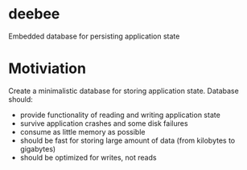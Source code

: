 # deebee

Embedded database for persisting application state

# Motiviation

Create a minimalistic database for storing application state. Database should:

* provide functionality of reading and writing application state
* survive application crashes and some disk failures
* consume as little memory as possible
* should be fast for storing large amount of data (from kilobytes to gigabytes)
* should be optimized for writes, not reads
